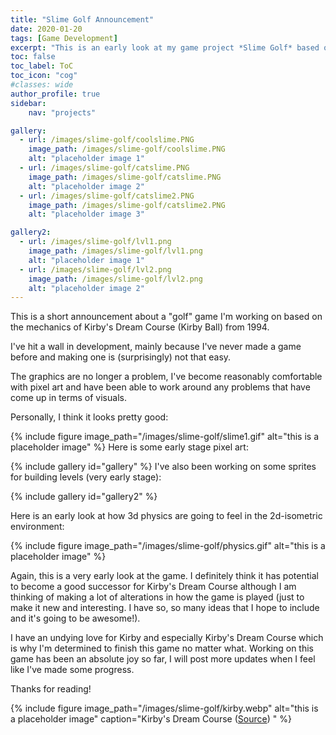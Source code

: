 ```yaml
---
title: "Slime Golf Announcement"
date: 2020-01-20
tags: [Game Development]
excerpt: "This is an early look at my game project *Slime Golf* based on the mechanics of the old Nintendo game: *Kirby's Dream Course* from 1994"
toc: false
toc_label: ToC
toc_icon: "cog"
#classes: wide
author_profile: true
sidebar:
    nav: "projects"

gallery:
  - url: /images/slime-golf/coolslime.PNG
    image_path: /images/slime-golf/coolslime.PNG
    alt: "placeholder image 1"
  - url: /images/slime-golf/catslime.PNG
    image_path: /images/slime-golf/catslime.PNG
    alt: "placeholder image 2"
  - url: /images/slime-golf/catslime2.PNG
    image_path: /images/slime-golf/catslime2.PNG
    alt: "placeholder image 3"

gallery2:
  - url: /images/slime-golf/lvl1.png
    image_path: /images/slime-golf/lvl1.png
    alt: "placeholder image 1"
  - url: /images/slime-golf/lvl2.png
    image_path: /images/slime-golf/lvl2.png
    alt: "placeholder image 2"
---
```



This is a short announcement about a "golf" game I'm working on based on the mechanics of Kirby's Dream Course (Kirby Ball) from 1994.

I've hit a wall in development, mainly because I've never made a game before and making one is (surprisingly) not that easy.

The graphics are no longer a problem, I've become reasonably comfortable with pixel art and have been able to work around any problems that have come up in terms of visuals.

Personally, I think it looks pretty good:

{% include figure image_path="/images/slime-golf/slime1.gif" alt="this is a placeholder image" %}
Here is some early stage pixel art:

{% include gallery id="gallery" %}
I've also been working on some sprites for building levels (very early stage):

{% include gallery id="gallery2" %}

Here is an early look at how 3d physics are going to feel in the 2d-isometric environment:

{% include figure image_path="/images/slime-golf/physics.gif" alt="this is a placeholder image" %}

Again, this is a very early look at the game. I definitely think it has potential to become a good successor for Kirby's Dream Course although I am thinking of making a lot of alterations in how the game is played (just to make it new and interesting. I have so, so many ideas that I hope to include and it's going to be awesome!).

I have an undying love for Kirby and especially Kirby's Dream Course which is why I'm determined to finish this game no matter what. Working on this game has been an absolute joy so far, I will post more updates when I feel like I've made some progress.

Thanks for reading!

{% include figure image_path="/images/slime-golf/kirby.webp" alt="this is a placeholder image" caption="Kirby's Dream Course ([Source](https://tiltcontrols.tumblr.com/post/123143031150/kirbys-dream-course-1994)) " %}

